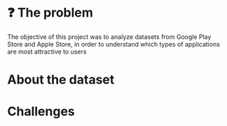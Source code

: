 # :question: The problem 

The objective of this project was to analyze datasets from Google Play Store and Apple Store, in order to understand which types of applications are most attractive to users

# About the dataset

# Challenges
